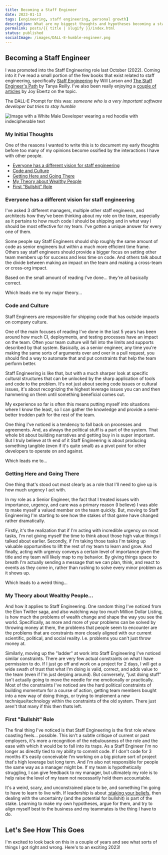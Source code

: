 ```yaml
---
title: Becoming a Staff Engineer
date: 2023-01-13
tags: [engineering, staff engineering, personal growth]
description: What are my biggest thoughts and hypotheses becoming a staff engineer
permalink: posts/{{ title | slugify }}/index.html
status: published
socialImage: /images/DALL·E-humble-engineer.png
---
```


## Becoming a Staff Engineer

I was promoted into the Staff Engineering role last October (2022). Coming into it I've read a small portion of the few books that exist related to staff engineering, specifically
[Staff Engineering](https://staffeng.com/book) by Will Larson and [The Staff Engineer's Path](https://www.oreilly.com/library/view/the-staff-engineers/9781098118723/) by Tanya Reilly. I've also been really enjoying a [couple of articles](https://jkebertz.medium.com/why-its-so-hard-to-become-a-staff-engineer-c4b94864a373) by Joy Ebertz on the topic.

The DALL-E Prompt for this was:
_someone who is a very important software developer but tries to stay humble_

![Image with a White Male Developer wearing a red hoodie with indecipherable text](/images/DALL·E-humble-engineer.png)

### My Initial Thoughts

One of the reasons I wanted to write this is to document my early thoughts before too many of my opinions become ossified by the interactions I have with other people.

- [Everyone has a different vision for staff engineering](#everyone-has-a-different-vision-for-staff-engineering)
- [Code and Culture](#code-and-culture)
- [Getting Here and Going There](#getting-here-and-going-there)
- [My Theory about Wealthy People](#my-theory-about-wealthy-people)
- [First "Bullshit" Role](#first-bullshit-role)

### Everyone has a different vision for staff engineering

I've asked 3 different managers, multiple other staff engineers, and architects how they've been thinking about my role on the team, especially as it pertains to how much code I should be shipping and in what way I should be most effective for my team. I've gotten a unique answer for every one of them.

Some people say Staff Engineers should ship roughly the same amount of code as senior engineers but within a much more efficient time frame. Others say staff engineers should provide a bigger focus on setting other team members up for success and less time on code. And others talk about the divide between making an impact on the team and making a cross-team or cross-org impact.

Based on the small amount of reading I've done... they're all basically correct.

Which leads me to my major theory...

### Code and Culture

Staff Engineers are responsible for shipping code that has outside impacts on company culture.

One of the main focuses of reading I've done in the last 5 years has been around how much CI, deployments, and testing processes have an impact on the team. Often your team culture will fall into the limits and supports described by that system. Basically, as a senior engineer, any time you're making the same sorts of arguments over and over in a pull request, you should find a way to automate that and put constraints that help the team perform better.

Staff Engineering is like that, but with a much sharper look at specific cultural structures that can be unlocked by the sharp application of tools and code to the problem. It's not just about seeing code issues or cultural issues, it's about recognizing the highest leverage issues you can and then hammering on them until something beneficial comes out.

My experience so far is often this means putting myself into situations where I know the least, so I can gather the knowledge and provide a semi-better trodden path for the rest of the team.

One thing I've noticed is a tendency to fall back on processes and agreements. And, as always the political stuff is a part of the system. That whole bit about building narratives and getting buy in is super important. But I truly believe at th end of it Staff Engineering is about producing something tangible (even if it's quite small) as a pivot point for other developers to operate on and against.

Which leads me to...

### Getting Here and Going There

One thing that's stood out most clearly as a role that I'll need to give up is how much urgency I act with.

In my role as a Senior Engineer, the fact that I treated issues with importance, urgency, and care was a primary reason (I believe) I was able to make myself a valued member on the team quickly. But, moving to Staff Engineering I'm starting to see how the stakes of that game have changed rather dramatically.

Firstly, it's the realization that if I'm acting with incredible urgency on most tasks, I'm not giving myself the time to think about those high value things I talked about earlier. Secondly, if I'm taking those tasks I'm taking up valuable opportunities to lift the rest of my team to learn and grow. And finally, acting with urgency conveys a certain level of importance given the title and my team will likely map to my behavior. By giving things space to breath I'm actually sending a message that we can plan, think, and react to events as they come in, rather than rushing to solve every minor problem as it shows up.

Which leads to a weird thing...

### My Theory about Wealthy People...

And how it applies to Staff Engineering. One random thing I've noticed from the Elon Twitter saga, and also watching way too much Million Dollar Listing, is how much the problems of wealth change and shape the way you see the world. Specifically, as more and more of your problems can be solved by throwing money at them, the problems that people seem to encounter are the problems that are constraints more closely aligned with our current scientific, political, and social reality. I.e. problems you can't just throw money at.

Similarly, moving up the "ladder" at work into Staff Engineering I've noticed similar constraints. There are very few actual constraints on what I have permission to do. If I just go off and work on a project for 2 days, I will get a wide swath of trust that what I'm doing is valid, correct, and adds value to the team (even if I'm just derping around). But conversely, "just doing stuff" isn't actually going to move the needle for me emotionally or practically. Most of the constraints I've noticed are the hard political constraints of building momentum for a course of action, getting team members bought into a new way of doing things, or trying to implement a new technique/technology within the constraints of the old system. There just aren't that many if this then thats left.

### First "Bullshit" Role

The final thing I've noticed is that Staff Engineering is the first role where coasting feels... possible. This isn't a subtle critique of current or past employers, it's more a recognition of the nebulousness of the role and the ease with which it would be to fall into its traps. As a Staff Engineer I'm no longer as directly tied to my ability to commit code. If I don't code for 3 months it's easily conceivable I'm working on a big picture sort of project that's high leverage but long term. And I'm also not responsible for people the same way as a manager might be. If my team is hypothetically struggling, I can give feedback to my manager, but ultimately my role is to help raise the level of my team not necessarily hold them accountable.

It's a weird, scary, and unconstrained place to be, and something I'm going to have to learn to live with. If leadership is about [:staking your beliefs](https://www.urback.net/posts/my-most-toxic-leadership-beliefs/#YourStatusisYourStake), then dealing with the uncertainty (and the potential for bullshit) is part of the stake. Learning to make my own hypotheses, argue for them, and try to align myself best to the business and my teammates is the thing I have to do.

## Let's See How This Goes

I'm excited to look back on this in a couple of years and see what sorts of things I got right and wrong. Here's to an exciting 2023!
